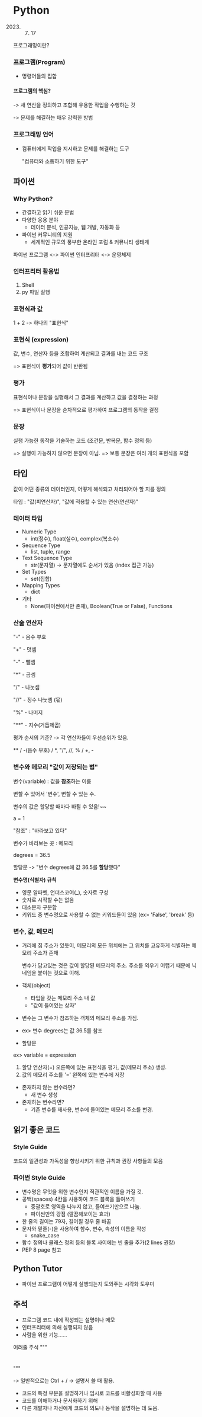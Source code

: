 # Python
2023. 07. 17

프로그래밍이란?

### 프로그램(Program)
- 명령어들의 집합

#### 프로그램의 핵심?
 -> 새 연산을 정의하고 조합해 유용한 작업을 수행하는 것
 
 -> 문제를 해결하는 매우 강력한 방법

### 프로그래밍 언어
- 컴퓨터에게 작업을 지시하고 문제를 해결하는 도구

    "컴퓨터와 소통하기 위한 도구"

## 파이썬

### Why Python?
- 간결하고 읽기 쉬운 문법
- 다양한 응용 분야
    - 데이터 분석, 인공지능, 웹 개발, 자동화 등
- 파이썬 커뮤니티의 지원
    - 세계적인 규모의 풍부한 온라인 포럼 & 커뮤니티 생태계


파이썬 프로그램 <-> 파이썬 인터프리터 <-> 운영체제

### 인터프리터 활용법
1. Shell
2. py 파일 실행

### 표현식과 값
1 + 2 -> 하나의 "표현식"

### 표현식 (expression)
값, 변수, 연산자 등을 조합하여 계산되고 결과를 내는 코드 구조

=> 표현식이 **평가**되어 값이 반환됨

### 평가
표현식이나 문장을 실행해서 그 결과를 계산하고 값을 결정하는 과정

=> 표현식이나 문장을 순차적으로 평가하여 프로그램의 동작을 결정

### 문장
실행 가능한 동작을 기술하는 코드
(조건문, 반복문, 함수 정의 등)

=> 실행이 가능하지 않으면 문장이 아님.
=> 보통 문장은 여러 개의 표현식을 포함

## 타입
값이 어떤 종류의 데이터인지, 어떻게 해석되고 처리되어야 할 지를 정의

타입 : "값(피연산자)", "값에 적용할 수 있는 연산(연산자)"

### 데이터 타입
- Numeric Type
    - int(정수), float(실수), complex(복소수)
- Sequence Type
    - list, tuple, range
- Text Sequence Type
    - str(문자열) -> 문자열에도 순서가 있음 (index 접근 가능)
- Set Types
    - set(집합)
- Mapping Types
    - dict
- 기타
    - None(파이썬에서만 존재), Boolean(True or False), Functions

### 산술 연산자

"-" - 음수 부호

"+" - 덧셈

"-" - 뺄셈

"*" - 곱셈

"/" - 나눗셈

"//" - 정수 나눗셈 (몫)

"%" - 나머지

"**" - 지수(거듭제곱)

평가 순서의 기준?
-> 각 연산자들이 우선순위가 있음.

** / -(음수 부호) / *, "/", //, % / +, -

### 변수와 메모리 "값이 저장되는 법"

변수(variable) : 값을 **참조**하는 이름

변할 수 있어서 '변수', 변할 수 있는 수.

변수의 값은 할당할 때마다 바뀔 수 있음!~~

a = 1

"참조" : "바라보고 있다"

변수가 바라보는 곳 : 메모리

degrees = 36.5

할당문 -> "변수 degrees에 값 36.5를 **할당**했다"

**변수명(식별자) 규칙**
- 영문 알파벳, 언더스코어(_), 숫자로 구성
- 숫자로 시작할 수는 없음
- 대소문자 구분함
- 키워드 중 변수명으로 사용할 수 없는 키워드들이 있음 (ex> 'False', 'break' 등)

### 변수, 값, 메모리
- 거리에 집 주소가 있듯이, 메모리의 모든 위치에는 그 위치를 고유하게 식별하는 메모리 주소가 존재

    변수가 담고있는 것은 값이 할당된 메모리의 주소.
    주소를 외우기 어렵기 때문에 닉네임을 붙이는 것으로 이해.

- 객체(object)
    - 타입을 갖는 메모리 주소 내 값
    - "값이 들어있는 상자"

- 변수는 그 변수가 참조하는 객체의 메모리 주소를 가짐.
- ex> 변수 degrees는 값 36.5를 참조

- 할당문

ex> variable = expression
1. 할당 연산자(=) 오른쪽에 있는 표현식을 평가, 값(메모리 주소) 생성.
2. 값의 메모리 주소를 '=' 왼쪽에 있는 변수에 저장
- 존재하지 않는 변수라면?
    - 새 변수 생성
- 존재하는 변수라면?
    - 기존 변수를 재사용, 변수에 들어있는 메모리 주소를 변경.


## 읽기 좋은 코드
### Style Guide

코드의 일관성과 가독성을 향상시키기 위한 규칙과 권장 사항들의 모음

### 파이썬 Style Guide
- 변수명은 무엇을 위한 변수인지 직관적인 이름을 가질 것.
- 공백(spaces) 4칸을 사용하여 코드 블록을 들여쓰기
    - 중괄호로 영역을 나누지 않고, 들여쓰기만으로 나눔.
    - 파이썬만의 강점 (깔끔해보이는 효과)
- 한 줄의 길이는 79자, 길어질 경우 줄 바꿈
- 문자와 밑줄(-)을 사용하여 함수, 변수, 속성의 이름을 작성
    - snake_case
- 함수 정의나 클래스 정의 등의 블록 사이에는 빈 줄을 추가(2 lines 권장)
- PEP 8 page 참고

## Python Tutor
- 파이썬 프로그램이 어떻게 실행되는지 도와주는 시각화 도우미

## 주석
- 프로그램 코드 내에 작성되는 설명이나 메모
- 인터프리터에 의해 실행되지 않음
- 사람을 위한 기능......

여러줄 주석
""" 
#
"""

-> 일반적으로는 Ctrl + /
-> 설명서 쓸 때 활용.

- 코드의 특정 부분을 설명하거나 임시로 코드를 비활성화할 때 사용
- 코드를 이해하거나 문서화하기 위해
- 다른 개발자나 자신에게 코드의 의도나 동작을 설명하는 데 도움.


